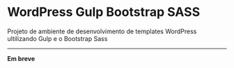 WordPress Gulp Bootstrap SASS
=============================


Projeto de ambiente de desenvolvimento de templates WordPress ultilizando Gulp e o Bootstrap Sass

----------


**Em breve**